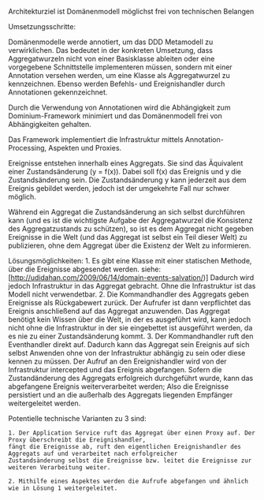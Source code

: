 Architekturziel ist Domänenmodell möglichst frei von
technischen Belangen

Umsetzungsschritte:

Domänenmodelle werde annotiert, um das DDD Metamodell zu verwirklichen. Das bedeutet in der konkreten Umsetzung, dass
Aggregatwurzeln nicht von einer Basisklasse ableiten oder eine vorgegebene Schnittstelle implementeren müssen, sondern
mit einer Annotation versehen werden, um eine Klasse als Aggregatwurzel zu kennzeichnen. Ebenso werden Befehls- und
Ereignishandler durch Annotationen gekennzeichnet.

Durch die Verwendung von Annotationen wird die Abhängigkeit zum Dominium-Framework minimiert und das Domänenmodell frei
von Abhängigkeiten gehalten.

Das Framework implementiert die Infrastruktur mittels Annotation-Processing, Aspekten und Proxies.

Ereignisse entstehen innerhalb eines Aggregats. Sie sind das Äquivalent einer Zustandsänderung (y = f(x)). Dabei soll
f(x) das Ereignis und y die Zustandsänderung sein. Die Zustandsänderung y kann jederzeit aus dem
Ereignis gebildet werden, jedoch ist der umgekehrte Fall nur schwer möglich.

Während ein Aggregat die Zustandsänderung an sich selbst durchführen kann (und es ist die wichtigste Aufgabe der
Aggregatwurzel die Konsistenz des Aggregatzustands zu schützen), so ist es dem Aggregat nicht gegeben Ereignisse in die
Welt (und das Aggregat ist selbst ein Teil dieser Welt) zu publizieren, ohne dem Aggregat über die Existenz der Welt zu
informieren.

Lösungsmöglichkeiten:
    1. Es gibt eine Klasse mit einer statischen Methode, über die Ereignisse abgesendet werden.
    siehe: [http://udidahan.com/2009/06/14/domain-events-salvation/)]
    Dadurch wird jedoch Infrastruktur in das Aggregat gebracht. Ohne die Infrastruktur ist das Modell nicht
    verwendetbar.
    2. Die Kommandhandler des Aggregats geben Ereignisse als Rückgabewert zurück. Der Aufrufer ist dann
    verpflichtet das Ereignis anschließend auf das Aggregat anzuwenden. Das Aggregat benötigt kein Wissen über die Welt,
    in der es ausgeführt wird, kann jedoch nicht ohne die Infrastruktur in der sie eingebettet ist ausgeführt werden,
    da es nie zu einer Zustandsänderung kommt.
    3. Der Kommandhandler ruft den Eventhandler direkt auf. Dadurch kann das Aggregat sein Ereignis auf sich selbst
    Anwenden ohne von der Infrastruktur abhängig zu sein oder diese kennen zu müssen. Der Aufruf an den Ereignishandler
    wird von der Infrastruktur intercepted und das Ereignis abgefangen. Sofern die Zustandänderung des Aggregats
    erfolgreich durchgeführt wurde, kann das abgefangene Ereignis weiterverarbeitet werden;
    Also die Ereignisse persistiert und an die außerhalb des Aggregats liegenden Empfänger weitergeleitet werden.

Potentielle technische Varianten zu 3 sind:

    1. Der Application Service ruft das Aggregat über einen Proxy auf. Der Proxy überschreibt die Ereignishandler,
    fängt die Ereignisse ab, ruft den eigentlichen Ereignishandler des Aggregats auf und verarbeitet nach erfolgreicher
    Zustandsänderung selbst die Ereignisse bzw. leitet die Ereignisse zur weiteren Verarbeitung weiter.

    2. Mithilfe eines Aspektes werden die Aufrufe abgefangen und ähnlich wie in Lösung 1 weitergeleitet.

